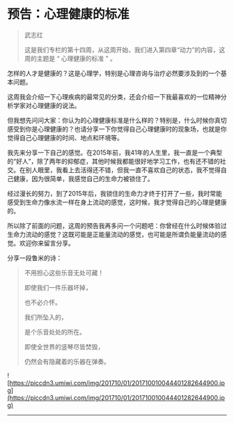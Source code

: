 # 预告：心理健康的标准

> 武志红
> 
> 这是我们专栏的第十四周，从这周开始，我们进入第四章“动力”的内容，这周的主题是 “ 心理健康的标准 ” 。

怎样的人才是健康的？这是心理学，特别是心理咨询与治疗必然要涉及到的一个基本问题。

这周我会介绍一下心理疾病的最常见的分类，还会介绍一下我最喜欢的一位精神分析学家对心理健康的说法。

但我想先问问大家：你认为的心理健康标准是什么样的？特别是，什么时候你真切感受到你是心理健康的？也请分享一下你觉得自己心理健康时的现象场，也就是你觉得自己心理健康的时间、地点和环境等。

我先来分享一下自己的感觉。在2015年前，我41年的人生里，我一直是一个典型的“好人”，除了两年的抑郁症，其他时候我都能很好地学习工作，也有还不错的社交。在别人眼里，我看上去活得还不错，但我一直不喜欢自己的状态，我不觉得自己健康，因为很简单，我感觉自己的生命力被锁住了。

经过漫长的努力，到了2015年后，我锁住的生命力才终于打开了一些，我时常能感受到生命力像水流一样在身上流动的感觉，这时候，我才觉得自己的心理是健康的。

所以除了前面的问题，这周的预告我再多问一个问题吧：你曾经在什么时候体验过生命力流动的感觉？这既可能是正能量流动的感觉，也可能是所谓负能量流动的感觉。欢迎你来留言分享。

分享一段鲁米的诗：

> 不用担心这些乐音无处可藏！
> 
> 即使我们一件乐器坏掉，
> 
> 也不必介怀。
> 
> 我们所坠入的，
> 
> 是个乐音处处的所在。
> 
> 即使全世界的竖琴尽皆焚毁，
> 
> 仍然会有隐藏着的乐器在弹奏。

![https://piccdn3.umiwi.com/img/201710/01/201710010044401282644900.jpg](https://piccdn3.umiwi.com/img/201710/01/201710010044401282644900.jpg)

---
